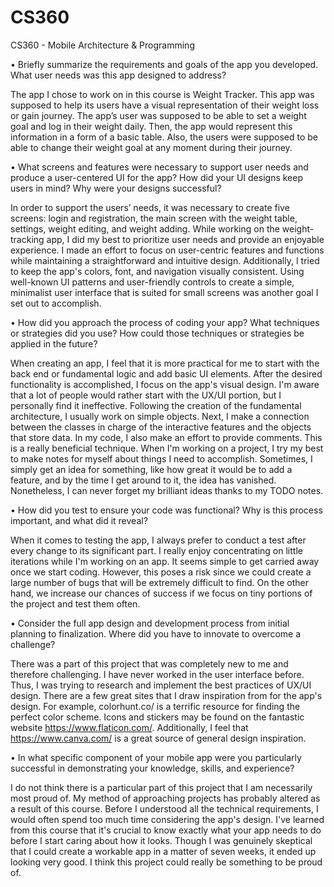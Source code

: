 # CS360
CS360 - Mobile Architecture &amp; Programming

•	Briefly summarize the requirements and goals of the app you developed. What user needs was this app designed to address?

The app I chose to work on in this course is Weight Tracker. This app was supposed to help its users have a visual representation of their weight loss or gain journey. The app’s user was supposed to be able to set a weight goal and log in their weight daily. Then, the app would represent this information in a form of a basic table. Also, the users were supposed to be able to change their weight goal at any moment during their journey. 

•	What screens and features were necessary to support user needs and produce a user-centered UI for the app? How did your UI designs keep users in mind? Why were your designs successful?

In order to support the users’ needs, it was necessary to create five screens: login and registration, the main screen with the weight table, settings, weight editing, and weight adding. While working on the weight-tracking app, I did my best to prioritize user needs and provide an enjoyable experience. I made an effort to focus on user-centric features and functions while maintaining a straightforward and intuitive design. Additionally, I tried to keep the app's colors, font, and navigation visually consistent. Using well-known UI patterns and user-friendly controls to create a simple, minimalist user interface that is suited for small screens was another goal I set out to accomplish.

•	How did you approach the process of coding your app? What techniques or strategies did you use? How could those techniques or strategies be applied in the future?

When creating an app, I feel that it is more practical for me to start with the back end or fundamental logic and add basic UI elements. After the desired functionality is accomplished, I focus on the app's visual design. I'm aware that a lot of people would rather start with the UX/UI portion, but I personally find it ineffective. Following the creation of the fundamental architecture, I usually work on simple objects. Next, I make a connection between the classes in charge of the interactive features and the objects that store data. In my code, I also make an effort to provide comments. This is a really beneficial technique. When I'm working on a project, I try my best to make notes for myself about things I need to accomplish. Sometimes, I simply get an idea for something, like how great it would be to add a feature, and by the time I get around to it, the idea has vanished. Nonetheless, I can never forget my brilliant ideas thanks to my TODO notes.

•	How did you test to ensure your code was functional? Why is this process important, and what did it reveal?

When it comes to testing the app, I always prefer to conduct a test after every change to its significant part. I really enjoy concentrating on little iterations while I'm working on an app. It seems simple to get carried away once we start coding. However, this poses a risk since we could create a large number of bugs that will be extremely difficult to find. On the other hand, we increase our chances of success if we focus on tiny portions of the project and test them often.

•	Consider the full app design and development process from initial planning to finalization. Where did you have to innovate to overcome a challenge?

There was a part of this project that was completely new to me and therefore challenging. I have never worked in the user interface before. Thus, I was trying to research and implement the best practices of UX/UI design. There are a few great sites that I draw inspiration from for the app's design. For example, colorhunt.co/ is a terrific resource for finding the perfect color scheme. Icons and stickers may be found on the fantastic website https://www.flaticon.com/. Additionally, I feel that https://www.canva.com/ is a great source of general design inspiration.

•	In what specific component of your mobile app were you particularly successful in demonstrating your knowledge, skills, and experience?

I do not think there is a particular part of this project that I am necessarily most proud of. My method of approaching projects has probably altered as a result of this course. Before I understood all the technical requirements, I would often spend too much time considering the app's design. I've learned from this course that it's crucial to know exactly what your app needs to do before I start caring about how it looks. Though I was genuinely skeptical that I could create a workable app in a matter of seven weeks, it ended up looking very good. I think this project could really be something to be proud of. 
